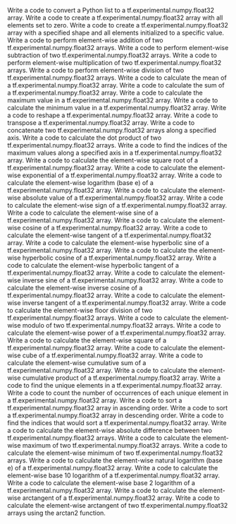 Write a code to convert a Python list to a tf.experimental.numpy.float32 array.
Write a code to create a tf.experimental.numpy.float32 array with all elements set to zero.
Write a code to create a tf.experimental.numpy.float32 array with a specified shape and all elements initialized to a specific value.
Write a code to perform element-wise addition of two tf.experimental.numpy.float32 arrays.
Write a code to perform element-wise subtraction of two tf.experimental.numpy.float32 arrays.
Write a code to perform element-wise multiplication of two tf.experimental.numpy.float32 arrays.
Write a code to perform element-wise division of two tf.experimental.numpy.float32 arrays.
Write a code to calculate the mean of a tf.experimental.numpy.float32 array.
Write a code to calculate the sum of a tf.experimental.numpy.float32 array.
Write a code to calculate the maximum value in a tf.experimental.numpy.float32 array.
Write a code to calculate the minimum value in a tf.experimental.numpy.float32 array.
Write a code to reshape a tf.experimental.numpy.float32 array.
Write a code to transpose a tf.experimental.numpy.float32 array.
Write a code to concatenate two tf.experimental.numpy.float32 arrays along a specified axis.
Write a code to calculate the dot product of two tf.experimental.numpy.float32 arrays.
Write a code to find the indices of the maximum values along a specified axis in a tf.experimental.numpy.float32 array.
Write a code to calculate the element-wise square root of a tf.experimental.numpy.float32 array.
Write a code to calculate the element-wise exponential of a tf.experimental.numpy.float32 array.
Write a code to calculate the element-wise logarithm (base e) of a tf.experimental.numpy.float32 array.
Write a code to calculate the element-wise absolute value of a tf.experimental.numpy.float32 array.
Write a code to calculate the element-wise sign of a tf.experimental.numpy.float32 array.
Write a code to calculate the element-wise sine of a tf.experimental.numpy.float32 array.
Write a code to calculate the element-wise cosine of a tf.experimental.numpy.float32 array.
Write a code to calculate the element-wise tangent of a tf.experimental.numpy.float32 array.
Write a code to calculate the element-wise hyperbolic sine of a tf.experimental.numpy.float32 array.
Write a code to calculate the element-wise hyperbolic cosine of a tf.experimental.numpy.float32 array.
Write a code to calculate the element-wise hyperbolic tangent of a tf.experimental.numpy.float32 array.
Write a code to calculate the element-wise inverse sine of a tf.experimental.numpy.float32 array.
Write a code to calculate the element-wise inverse cosine of a tf.experimental.numpy.float32 array.
Write a code to calculate the element-wise inverse tangent of a tf.experimental.numpy.float32 array.
Write a code to calculate the element-wise floor division of two tf.experimental.numpy.float32 arrays.
Write a code to calculate the element-wise modulo of two tf.experimental.numpy.float32 arrays.
Write a code to calculate the element-wise power of a tf.experimental.numpy.float32 array.
Write a code to calculate the element-wise square of a tf.experimental.numpy.float32 array.
Write a code to calculate the element-wise cube of a tf.experimental.numpy.float32 array.
Write a code to calculate the element-wise cumulative sum of a tf.experimental.numpy.float32 array.
Write a code to calculate the element-wise cumulative product of a tf.experimental.numpy.float32 array.
Write a code to find the unique elements in a tf.experimental.numpy.float32 array.
Write a code to count the number of occurrences of each unique element in a tf.experimental.numpy.float32 array.
Write a code to sort a tf.experimental.numpy.float32 array in ascending order.
Write a code to sort a tf.experimental.numpy.float32 array in descending order.
Write a code to find the indices that would sort a tf.experimental.numpy.float32 array.
Write a code to calculate the element-wise absolute difference between two tf.experimental.numpy.float32 arrays.
Write a code to calculate the element-wise maximum of two tf.experimental.numpy.float32 arrays.
Write a code to calculate the element-wise minimum of two tf.experimental.numpy.float32 arrays.
Write a code to calculate the element-wise natural logarithm (base e) of a tf.experimental.numpy.float32 array.
Write a code to calculate the element-wise base 10 logarithm of a tf.experimental.numpy.float32 array.
Write a code to calculate the element-wise base 2 logarithm of a tf.experimental.numpy.float32 array.
Write a code to calculate the element-wise arctangent of a tf.experimental.numpy.float32 array.
Write a code to calculate the element-wise arctangent of two tf.experimental.numpy.float32 arrays using the arctan2 function.